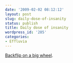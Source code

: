 ```yaml
---
date: '2009-02-02 08:12:12'
layout: post
slug: daily-dose-of-insanity
status: publish
title: Daily dose of insanity
wordpress_id: '285'
categories:
- Effluvia
---
```


[Backflip on a big wheel](http://www.youtube.com/watch?v=V3zjG9xRg5E).

